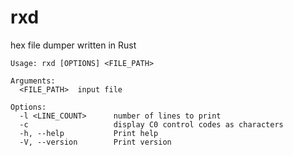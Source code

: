 # rxd

hex file dumper written in Rust

```
Usage: rxd [OPTIONS] <FILE_PATH>

Arguments:
  <FILE_PATH>  input file

Options:
  -l <LINE_COUNT>      number of lines to print
  -c                   display C0 control codes as characters
  -h, --help           Print help
  -V, --version        Print version
```
